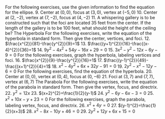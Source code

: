 For the following exercises, use the given information to find the equation for the ellipse.
9. Center at $(0,0)$, focus at $(3,0)$, vertex at $(-5,0)$
10. Center at $(2,-2)$, vertex at $(7,-2)$, focus at $(4,-2)$
11. A whispering gallery is to be constructed such that the foci are located 35 feet from the center. If the length of the gallery is to be 100 feet, what should the height of the ceiling be?
The Hyperbola
For the following exercises, write the equation of the hyperbola in standard form. Then give the center, vertices, and foci.
12. $\frac{x^{2}}{81}-\frac{y^{2}}{9}=1$
13. $\frac{(y+1)^{2}}{16}-\frac{(x-4)^{2}}{36}=1$
14. $9 y^{2}-4 x^{2}+54 y-16 x+29=0$
15. $3 x^{2}-y^{2}-12 x-6 y-9=0$
For the following exercises, graph the hyperbola, labeling vertices and foci.
16. $\frac{x^{2}}{9}-\frac{y^{2}}{16}=1$
17. $\frac{(y-1)^{2}}{49}-\frac{(x+1)^{2}}{4}=1$
18. $x^{2}-4 y^{2}+6 x+32 y-91=0$
19. $2 y^{2}-x^{2}-12 y-6=0$
For the following exercises, find the equation of the hyperbola.
20. Center at $(0,0)$, vertex at $(0,4)$, focus at $(0,-6)$
21. Foci at $(3,7)$ and $(7,7)$, vertex at $(6,7)$
The Parabola
For the following exercises, write the equation of the parabola in standard form. Then give the vertex, focus, and directrix.
22. $y^{2}=12 x$
23. $(x+2)^{2}=\frac{1}{2}(y-1)$
24. $y^{2}-6 y-6 x-3=0$
25. $x^{2}+10 x-y+23=0$
For the following exercises, graph the parabola, labeling vertex, focus, and directrix.
26. $x^{2}+4 y=0$
27. $(y-1)^{2}=\frac{1}{2}(x+3)$
28. $x^{2}-8 x-10 y+46=0$
29. $2 y^{2}+12 y+6 x+15=0$